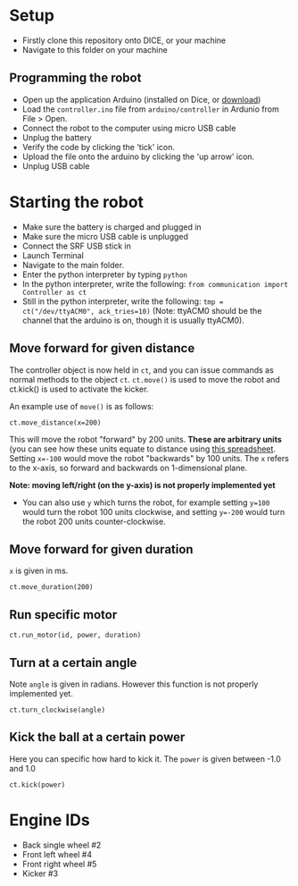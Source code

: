 # Setup
- Firstly clone this repository onto DICE, or your machine
- Navigate to this folder on your machine

## Programming the robot
- Open up the application Arduino (installed on Dice, or [download](https://www.arduino.cc))
- Load the ``controller.ino`` file from ``arduino/controller`` in Ardunio from File > Open.
- Connect the robot to the computer using micro USB cable
- Unplug the battery
- Verify the code by clicking the 'tick' icon.
- Upload the file onto the arduino by clicking the 'up arrow' icon.
- Unplug USB cable

# Starting the robot
- Make sure the battery is charged and plugged in
- Make sure the micro USB cable is unplugged
- Connect the SRF USB stick in
- Launch Terminal
- Navigate to the main folder.
- Enter the python interpreter by typing ``python``
- In the python interpreter, write the following: ``from communication import Controller as ct``
- Still in the python interpreter, write the following: ``tmp = ct("/dev/ttyACM0", ack_tries=10)`` (Note: ttyACM0 should be the channel that the arduino is on, though it is usually ttyACM0).

## Move forward for given distance
The controller object is now held in ``ct``, and you can issue commands as normal methods to the object ``ct``. ``ct.move()`` is used to move the robot and ct.kick() is used to activate the kicker. 

An example use of ``move()`` is as follows:

```
ct.move_distance(x=200)
```

This will move the robot "forward" by 200 units. **These are arbitrary units** (you can see how these units equate to distance using [this spreadsheet](https://docs.google.com/spreadsheets/d/1Wiwqk3x_8VJf5Og2c1d-C5w0c_pkGMPa_0722nI-RGs/edit). Setting ``x=-100`` would move the robot "backwards" by 100 units. The ``x`` refers to the x-axis, so forward and backwards on 1-dimensional plane. 

**Note: moving left/right (on the y-axis) is not properly implemented yet**
- You can also use ``y`` which turns the robot, for example setting ``y=100`` would turn the robot 100 units clockwise, and setting ``y=-200`` would turn the robot 200 units counter-clockwise.

## Move forward for given duration
`x` is given in ms.

```
ct.move_duration(200)
```

## Run specific motor 
```
ct.run_motor(id, power, duration)
```

## Turn at a certain angle
Note `angle` is given in radians. However this function is not properly implemented yet.

```
ct.turn_clockwise(angle)
```

## Kick the ball at a certain power
Here you can specific how hard to kick it. The ``power`` is given between -1.0 and 1.0
```
ct.kick(power)
```


# Engine IDs
- Back single wheel #2
- Front left wheel #4
- Front right wheel #5
- Kicker #3
